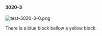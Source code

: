 #### 3020-3
![test-3020-3-0.png](https://github.com/lil-lab/nlvr/raw/master/nlvr/test/images/6/test-3020-3-0.png "test-3020-3-0.png")

There is a blue block bellow a yellow block.